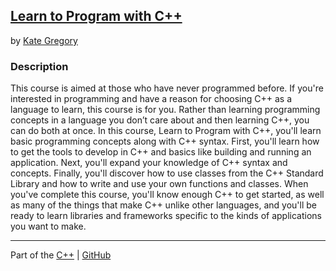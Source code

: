 ## [Learn to Program with C++](https://app.pluralsight.com/library/courses/learn-program-cplusplus/table-of-contents)
by [Kate Gregory](https://app.pluralsight.com/profile/author/kate-gregory)

### Description
This course is aimed at those who have never programmed before. If you're interested in programming and have a reason for choosing C++ as a language to learn, this course is for you. Rather than learning programming concepts in a language you don’t care about and then learning C++, you can do both at once. In this course, Learn to Program with C++, you'll learn basic programming concepts along with C++ syntax. First, you'll learn how to get the tools to develop in C++ and basics like building and running an application. Next, you'll expand your knowledge of C++ syntax and concepts. Finally, you'll discover how to use classes from the C++ Standard Library and how to write and use your own functions and classes. When you've complete this course, you'll know enough C++ to get started, as well as many of the things that make C++ unlike other languages, and you'll be ready to learn libraries and frameworks specific to the kinds of applications you want to make.

<hr>

Part of the [C++](https://app.pluralsight.com/paths/skills/c-plus-plus) | [GitHub](https://github.com/nathayoung/pluralsight/tree/master/Skill_Paths/C%2B%2B)